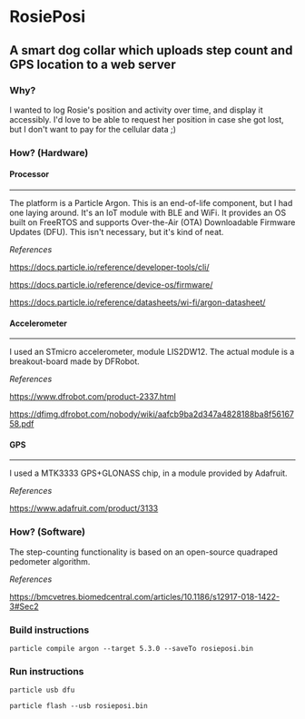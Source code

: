 # RosiePosi
## A smart dog collar which uploads step count and GPS location to a web server

### Why?
I wanted to log Rosie's position and activity over time, and display it accessibly. I'd love to be able to request her position in case she got lost, but I don't want to pay for the cellular data ;)

### How? (Hardware)
#### Processor
---
The platform is a Particle Argon. This is an end-of-life component, but I had one laying around. It's an IoT module with BLE and WiFi. It provides an OS built on FreeRTOS and supports Over-the-Air (OTA) Downloadable Firmware Updates (DFU). This isn't necessary, but it's kind of neat.

*References*

https://docs.particle.io/reference/developer-tools/cli/

https://docs.particle.io/reference/device-os/firmware/

https://docs.particle.io/reference/datasheets/wi-fi/argon-datasheet/

#### Accelerometer
---
I used an STmicro accelerometer, module LIS2DW12. The actual module is a breakout-board made by DFRobot.

*References*

https://www.dfrobot.com/product-2337.html

https://dfimg.dfrobot.com/nobody/wiki/aafcb9ba2d347a4828188ba8f5616758.pdf

#### GPS
---
I used a MTK3333 GPS+GLONASS chip, in a module provided by Adafruit.

*References*

https://www.adafruit.com/product/3133

### How? (Software)
The step-counting functionality is based on an open-source quadraped pedometer algorithm.

*References*

https://bmcvetres.biomedcentral.com/articles/10.1186/s12917-018-1422-3#Sec2

### Build instructions
`particle compile argon --target 5.3.0 --saveTo rosieposi.bin`

### Run instructions
`particle usb dfu`

`particle flash --usb rosieposi.bin`
